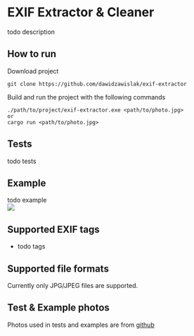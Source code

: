 # EXIF Extractor & Cleaner
todo description

## How to run
Download project
```
git clone https://github.com/dawidzawislak/exif-extractor
```
Build and run the project with the following commands
```
./path/to/project/exif-extractor.exe <path/to/photo.jpg>
or
cargo run <path/to/photo.jpg>
```

## Tests
todo tests

## Example
todo example  
<img src="./resources/images/example.jpg">

## Supported EXIF tags
- todo tags

## Supported file formats
Currently only JPG/JPEG files are supported.

## Test & Example photos
Photos used in tests and examples are from [github](https://github.com/drewnoakes/metadata-extractor-images)